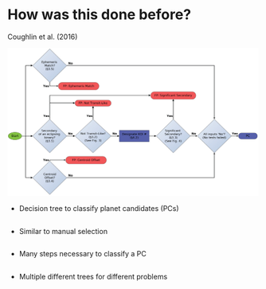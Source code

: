 # How was this done before?

Coughlin et al. (2016)

<div class="grid grid-cols-3 justify-center justify-items-center items-start">
<div class="col-span-2 self-center">
  <img src="/images/decision_tree.png" class="max-h-80 shadow-xl" />
</div>
<div class="list ml-5">

* Decision tree to classify planet candidates (PCs)
* Similar to manual selection

<p class="not-active">

* Many steps necessary to classify a PC

</p>

<p class="not-active">

* Multiple different trees for different problems

</p>



</div>
</div>

<style>

  .list li{
    margin-bottom: 1.8rem !important;
  }
  .not-active {
    opacity: 20%;
}
</style>